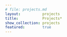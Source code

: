 ```yaml
---
# file: projects.md
layout:          projects
title:           Projects*
show_collection: projects
featured:        true
---
```

